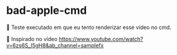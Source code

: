 # bad-apple-cmd
🍎 Teste executado em que eu tento renderizar esse vídeo no cmd.

👀 Inspirado no vídeo https://www.youtube.com/watch?v=6zs6S_I5gH8&ab_channel=samplefx
